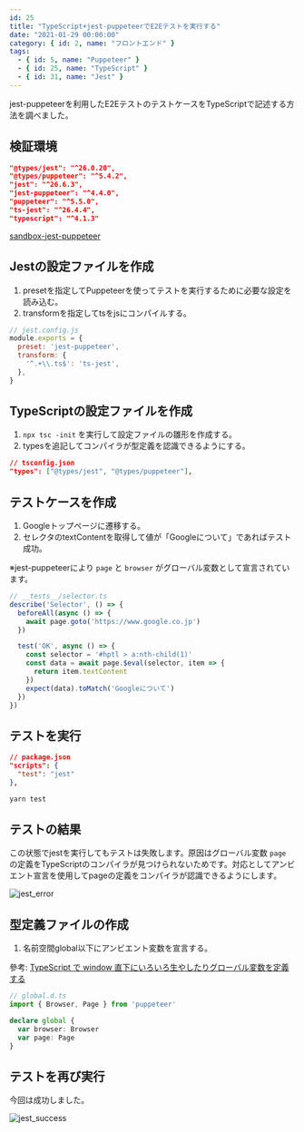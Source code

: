```yaml
---
id: 25
title: "TypeScript+jest-puppeteerでE2Eテストを実行する"
date: "2021-01-29 00:00:00"
category: { id: 2, name: "フロントエンド" }
tags:
  - { id: 5, name: "Puppeteer" }
  - { id: 25, name: "TypeScript" }
  - { id: 31, name: "Jest" }
---
```


jest-puppeteerを利用したE2EテストのテストケースをTypeScriptで記述する方法を調べました。

<!--more-->

## 検証環境

```json
"@types/jest": "^26.0.20",
"@types/puppeteer": "^5.4.2",
"jest": "^26.6.3",
"jest-puppeteer": "^4.4.0",
"puppeteer": "^5.5.0",
"ts-jest": "^26.4.4",
"typescript": "^4.1.3"
```

[sandbox-jest-puppeteer](https://github.com/krabben16/sandbox-jest-puppeteer)

## Jestの設定ファイルを作成

1. presetを指定してPuppeteerを使ってテストを実行するために必要な設定を読み込む。
1. transformを指定してtsをjsにコンパイルする。

```js
// jest.config.js
module.exports = {
  preset: 'jest-puppeteer',
  transform: {
    '^.+\\.ts$': 'ts-jest',
  },
}
```

## TypeScriptの設定ファイルを作成

1. `npx tsc -init` を実行して設定ファイルの雛形を作成する。
1. typesを追記してコンパイラが型定義を認識できるようにする。

```json
// tsconfig.json
"types": ["@types/jest", "@types/puppeteer"],
```

## テストケースを作成

1. Googleトップページに遷移する。
1. セレクタのtextContentを取得して値が「Googleについて」であればテスト成功。

※jest-puppeteerにより `page` と `browser` がグローバル変数として宣言されています。

```ts
// __tests__/selector.ts
describe('Selector', () => {
  beforeAll(async () => {
    await page.goto('https://www.google.co.jp')
  })

  test('OK', async () => {
    const selector = '#hptl > a:nth-child(1)'
    const data = await page.$eval(selector, item => {
      return item.textContent
    })
    expect(data).toMatch('Googleについて')
  })
})
```

## テストを実行

```json
// package.json
"scripts": {
  "test": "jest"
},
```

```sh
yarn test
```

## テストの結果

この状態でjestを実行してもテストは失敗します。原因はグローバル変数 `page` の定義をTypeScriptのコンパイラが見つけられないためです。対応としてアンビエント宣言を使用してpageの定義をコンパイラが認識できるようにします。

![jest_error](/images/articles/25/jest_error_tiny.png)

## 型定義ファイルの作成

1. 名前空間global以下にアンビエント変数を宣言する。

參考: [TypeScript で window 直下にいろいろ生やしたりグローバル変数を定義する](https://dev.classmethod.jp/articles/typings-of-window-object/)

```ts
// global.d.ts
import { Browser, Page } from 'puppeteer'

declare global {
  var browser: Browser
  var page: Page
}
```

## テストを再び実行

今回は成功しました。

![jest_success](/images/articles/25/jest_success_tiny.png)
